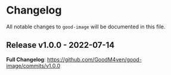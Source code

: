 # Changelog

All notable changes to `good-image` will be documented in this file.

## Release v1.0.0 - 2022-07-14

**Full Changelog**: https://github.com/GoodM4ven/good-image/commits/v1.0.0
